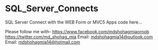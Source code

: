 # SQL_Server_Connects
SQL Server Connect with the WEB Form or MVC5 Apps code here...

Please follow me with- https://www.facebook.com/mdshohagmiaornob https://twitter.com/md_shohag_mia Email: mdshohagmia14@outlook.com Email: mdshohagmia14@hotmail.com
